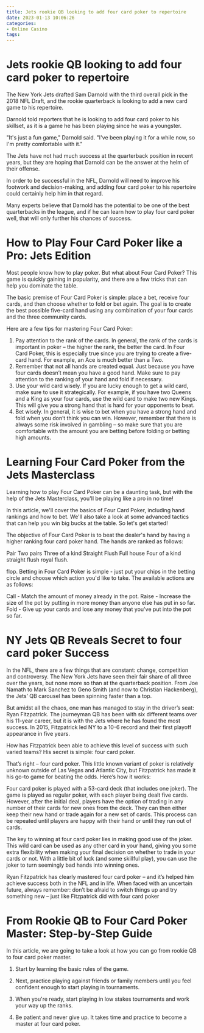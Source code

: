 ```yaml
---
title: Jets rookie QB looking to add four card poker to repertoire 
date: 2023-01-13 10:06:26
categories:
- Online Casino
tags:
---
```



#  Jets rookie QB looking to add four card poker to repertoire 

The New York Jets drafted Sam Darnold with the third overall pick in the 2018 NFL Draft, and the rookie quarterback is looking to add a new card game to his repertoire.

Darnold told reporters that he is looking to add four card poker to his skillset, as it is a game he has been playing since he was a youngster.

"It's just a fun game," Darnold said. "I've been playing it for a while now, so I'm pretty comfortable with it."

The Jets have not had much success at the quarterback position in recent years, but they are hoping that Darnold can be the answer at the helm of their offense.

In order to be successful in the NFL, Darnold will need to improve his footwork and decision-making, and adding four card poker to his repertoire could certainly help him in that regard.

Many experts believe that Darnold has the potential to be one of the best quarterbacks in the league, and if he can learn how to play four card poker well, that will only further his chances of success.

#  How to Play Four Card Poker like a Pro: Jets Edition  

Most people know how to play poker. But what about Four Card Poker? This game is quickly gaining in popularity, and there are a few tricks that can help you dominate the table.

The basic premise of Four Card Poker is simple: place a bet, receive four cards, and then choose whether to fold or bet again. The goal is to create the best possible five-card hand using any combination of your four cards and the three community cards.

Here are a few tips for mastering Four Card Poker: 

1) Pay attention to the rank of the cards. In general, the rank of the cards is important in poker – the higher the rank, the better the card. In Four Card Poker, this is especially true since you are trying to create a five-card hand. For example, an Ace is much better than a Two. 
2) Remember that not all hands are created equal. Just because you have four cards doesn’t mean you have a good hand. Make sure to pay attention to the ranking of your hand and fold if necessary. 
3) Use your wild card wisely. If you are lucky enough to get a wild card, make sure to use it strategically. For example, if you have two Queens and a King as your four cards, use the wild card to make two new Kings. This will give you a strong hand that is hard for your opponents to beat. 
4) Bet wisely. In general, it is wise to bet when you have a strong hand and fold when you don’t think you can win. However, remember that there is always some risk involved in gambling – so make sure that you are comfortable with the amount you are betting before folding or betting high amounts.

#  Learning Four Card Poker from the Jets Masterclass 
Learning how to play Four Card Poker can be a daunting task, but with the help of the Jets Masterclass, you'll be playing like a pro in no time! 

In this article, we'll cover the basics of Four Card Poker, including hand rankings and how to bet. We'll also take a look at some advanced tactics that can help you win big bucks at the table. So let's get started!

The objective of Four Card Poker is to beat the dealer's hand by having a higher ranking four card poker hand. The hands are ranked as follows: 

Pair 
Two pairs 
Three of a kind
Straight 
Flush 
Full house 
Four of a kind 
straight flush 
royal flush.























 flop.
Betting in Four Card Poker is simple - just put your chips in the betting circle and choose which action you'd like to take. The available actions are as follows: 

Call - Match the amount of money already in the pot. 
Raise - Increase the size of the pot by putting in more money than anyone else has put in so far. 
 Fold - Give up your cards and lose any money that you've put into the pot so far.

#  NY Jets QB Reveals Secret to four card poker Success 

In the NFL, there are a few things that are constant: change, competition and controversy. The New York Jets have seen their fair share of all three over the years, but none more so than at the quarterback position. From Joe Namath to Mark Sanchez to Geno Smith (and now to Christian Hackenberg), the Jets’ QB carousel has been spinning faster than a top.

But amidst all the chaos, one man has managed to stay in the driver’s seat: Ryan Fitzpatrick. The journeyman QB has been with six different teams over his 11-year career, but it is with the Jets where he has found the most success. In 2015, Fitzpatrick led NY to a 10-6 record and their first playoff appearance in five years.

How has Fitzpatrick been able to achieve this level of success with such varied teams? His secret is simple: four card poker.

That’s right – four card poker. This little known variant of poker is relatively unknown outside of Las Vegas and Atlantic City, but Fitzpatrick has made it his go-to game for beating the odds. Here’s how it works:

Four card poker is played with a 53-card deck (that includes one joker). The game is played as regular poker, with each player being dealt five cards. However, after the initial deal, players have the option of trading in any number of their cards for new ones from the deck. They can then either keep their new hand or trade again for a new set of cards. This process can be repeated until players are happy with their hand or until they run out of cards.

The key to winning at four card poker lies in making good use of the joker. This wild card can be used as any other card in your hand, giving you some extra flexibility when making your final decision on whether to trade in your cards or not. With a little bit of luck (and some skillful play), you can use the joker to turn seemingly bad hands into winning ones.

Ryan Fitzpatrick has clearly mastered four card poker – and it’s helped him achieve success both in the NFL and in life. When faced with an uncertain future, always remember: don’t be afraid to switch things up and try something new – just like Fitzpatrick did with four card poker

#  From Rookie QB to Four Card Poker Master: Step-by-Step Guide

In this article, we are going to take a look at how you can go from rookie QB to four card poker master.

1. Start by learning the basic rules of the game.

2. Next, practice playing against friends or family members until you feel confident enough to start playing in tournaments.

3. When you're ready, start playing in low stakes tournaments and work your way up the ranks.

4. Be patient and never give up. It takes time and practice to become a master at four card poker.